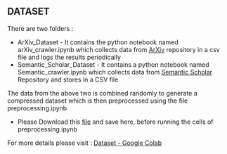 ## DATASET

There are two folders :

* ArXiv_Dataset - It contains the python notebook named arXiv_crawler.ipynb which collects data from [ArXiv](https://arxiv.org/) repository in a csv file and logs the results periodically
* Semantic_Scholar_Dataset - It contains a python notebook named Semantic_crawler.ipynb which collects data from [Semantic Scholar](https://www.semanticscholar.org/) Repository and stores in a CSV file

The data from the above two is combined randomly  to generate a compressed dataset which is then preprocessed using the file preprocessing.ipynb

* Please Download this [file](https://drive.google.com/file/d/1_71U07k_cXUG9H7wPR5zQKavh-fzZbs-/view?usp=sharing) and save here, before running the cells of preprocessing.ipynb

For more details please visit : [Dataset - Google Colab](https://drive.google.com/drive/folders/1bVZZ3QXpnXY6skRQWwUBnvy9YoQxFYvs?usp=sharing)
